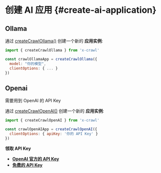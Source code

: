# 创建 AI 应用 {#create-ai-application}

## Ollama

通过 [createCrawlOllama()](/cn/api/create-crawl-ollama#createxcrawlollama) 创建一个新的 **应用实例**:

```js
import { createCrawlOllama } from 'x-crawl'

const crawlOllamaApp = createCrawlOllama({
  model: "你的模型",
  clientOptions: { ... }
})
```

## Openai

需要用到 OpenAI 的 API Key

通过 [createCrawlOpenAI()](/cn/api/create-crawl-openai#createxcrawlopenai) 创建一个新的 **应用实例**:

```js
import { createCrawlOpenAI } from 'x-crawl'

const crawlOpenAIApp = createCrawlOpenAI({
  clientOptions: { apiKey: '你的 API Key' }
})
```

**领取 API Key**

- **[OpenAI 官方的 API Key](https://platform.openai.com/api-keys)**
- **[免费的 API Key](https://github.com/chatanywhere/GPT_API_free)**
